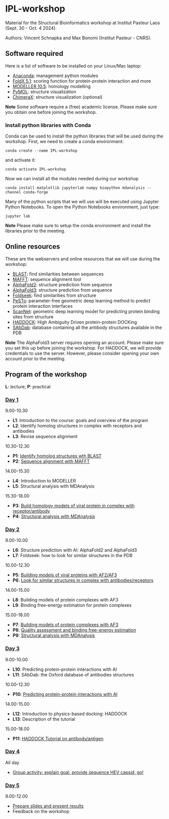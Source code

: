 # IPL-workshop

Material for the Structural Bioinformatics workshop at Institut Pasteur Laos (Sept. 30 - Oct. 4 2024).

Authors: Vincent Schnapka and Max Bonomi (Institut Pasteur - CNRS).

## Software required

Here is a list of software to be installed on your Linux/Mac laptop:

* [Anaconda](https://www.anaconda.com/): management python modules
* [FoldX 5.1](https://foldxsuite.crg.eu/): scoring function for protein-protein interaction and more
* [MODELLER 10.5](https://salilab.org/modeller/): homology modelling
* [PyMOL](https://www.pymol.org/): structure visualization
* [ChimeraX](https://www.cgl.ucsf.edu/chimerax/): structure visualization (optional)

**Note** Some software require a (free) academic license. Please make sure you obtain one before joining the workshop.

### Install python libraries with Conda

Conda can be used to install the python libraries that will be used during the workshop.
First, we need to create a conda environment:
```
conda create --name IPL-workshop
```
and activate it:
```
conda activate IPL-workshop
```
Now we can install all the modules needed during our workshop
```
conda install matplotlib jupyterlab numpy biopython mdanalysis --channel conda-forge
```

Many of the python scripts that we will use will be executed using Jupyter Python Notebooks.
To open the Python Notebooks environment, just type:
```
jupyter lab
```

**Note** Please make sure to setup the conda environment and install the libraries prior to the meeting.

## Online resources

These are the webservers and online resources that we will use during the workshop:

* [BLAST](https://blast.ncbi.nlm.nih.gov/Blast.cgi): find similarities between sequences 
* [MAFFT](https://mafft.cbrc.jp/alignment/server/index.html): sequence alignment tool
* [AlphaFold2](https://colab.research.google.com/github/sokrypton/ColabFold/blob/main/AlphaFold2.ipynb): structure prediction from sequence
* [AlphaFold3](https://alphafoldserver.com/about): structure prediction from sequence
* [Foldseek](https://search.foldseek.com/search): find similarities from structure
* [PeSTo](https://pesto.epfl.ch/): parameter-free geometric deep learning method to predict protein interaction interfaces
* [ScanNet](http://bioinfo3d.cs.tau.ac.il/ScanNet/): geometric deep learning model for predicting protein binding sites from structure 
* [HADDOCK](https://www.bonvinlab.org/education/HADDOCK24/HADDOCK24-antibody-antigen-basic/): High Ambiguity Driven protein-protein DOCKing
* [SAbDab](https://opig.stats.ox.ac.uk/webapps/sabdab-sabpred/sabdab): database containing all the antibody structures available in the PDB

**Note** The AlphaFold3 server requires opening an account. Please make sure you set this up before joining the workshop.
For HADDOCK, we will provide credentials to use the server. However, please consider opening your own account prior to the meeting.

## Program of the workshop

**L**: lecture; **P**: practical

### [Day 1](DAY-1/README.md)

9.00-10.30

*   **L1**:  Introduction to the course: goals and overview of the program
*   **L2**:  Identify homolog structures in complex with receptors and antibodies
*   **L3**:  Revise sequence alignment

10.30-12.30 

*   **P1**: [Identify homolog structures wth BLAST](DAY-1/README.md#P1)
*   **P2**: [Sequence alignment with MAFFT](DAY-1/README.md#P2)

14.00-15.30

*   **L4**: Introduction to MODELLER
*   **L5**: Structural analysis with MDAnalysis

15.30-18.00

*   **P3**: [Build homology models of viral protein in complex with receptor/antibody](DAY-1/README.md#P3)
*   **P4**: [Structural analysis with MDAnalysis](DAY-1/README.md#P4)

### [Day 2](DAY-2/README.md) 

9.00-10.00 

*   **L6**: Structure prediction with AI: AlphaFold2 and AlphaFold3
*   **L7**: Foldseek: how to look for similar structures in the PDB
 
10.00-12.30

*   **P5**: [Building models of viral proteins with AF2/AF3](DAY-2/README.md#P5)
*   **P6**: [Look for similar structures in complex with antibodies/receptors](DAY-2/README.md#P6)

14.00-15.00

*   **L8**: Building models of protein complexes with AF3
*   **L9**: Binding free-energy estimation for protein complexes

15.00-18.00

*   **P7**: [Building models of protein complexes with AF3](DAY-2/README.md#P7) 
*   **P8**: [Quality assessment and binding free-energy estimation](DAY-2/README.md#P8)
*   **P9**: [Structural analysis with MDAnalysis](DAY-2/README.md#P9)

### [Day 3](DAY-3/README.md)

9.00-10.00 

*    **L10**: Predicting protein-protein interactions with AI
*    **L11**: SAbDab: the Oxford database of antibodies structures

10.00-12.30

*    **P10**: [Predicting protein-protein interactions with AI](DAY-3/README.md#P10)

14.00-15.00

*    **L12**: Introduction to physics-based docking: HADDOCK
*    **L13**: Description of the tutorial

15.00-18.00

*   **P11**: [HADDOCK Tutorial on antibody/antigen](DAY-3/README.md#P11)

### [Day 4](DAY-4/README.md)

All day

* [Group activity: explain goal, provide sequence HEV capsid, go!](DAY-4/README.md#group)
 
### [Day 5](DAY-5/README.md) 

9.00-12.00

* [Prepare slides and present results](DAY-5/README.md#results)
* Feedback on the workshop
